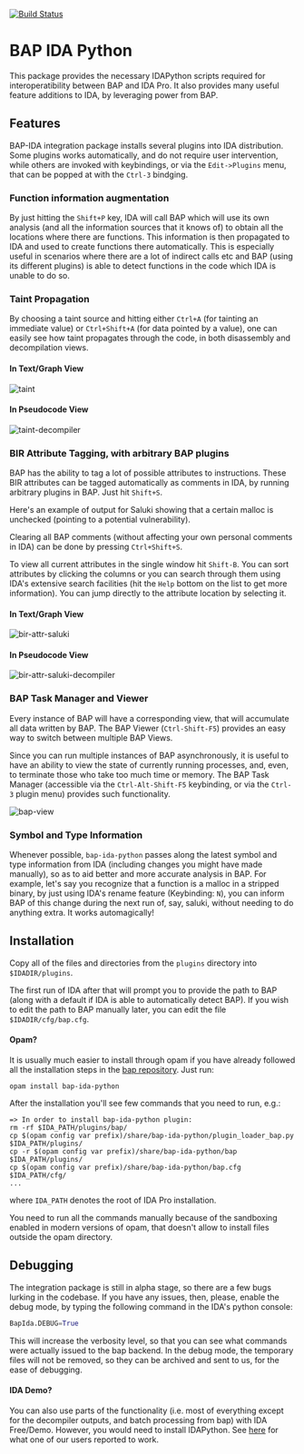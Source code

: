 [![Build Status](https://travis-ci.org/BinaryAnalysisPlatform/bap.svg?branch=master)](https://travis-ci.org/BinaryAnalysisPlatform/bap-ida-python)

BAP IDA Python
==============

This package provides the necessary IDAPython scripts required for
interoperatibility between BAP and IDA Pro. It also provides many
useful feature additions to IDA, by leveraging power from BAP.

Features
--------

BAP-IDA integration package installs several plugins into IDA
distribution. Some plugins works automatically, and do not require
user intervention, while others are invoked with keybindings, or via
the `Edit->Plugins` menu, that can be popped at with the `Ctrl-3`
bindging.


### Function information augmentation

By just hitting the `Shift+P` key, IDA will call BAP which will use
its own analysis (and all the information sources that it knows of) to
obtain all the locations where there are functions. This information
is then propagated to IDA and used to create functions there
automatically. This is especially useful in scenarios where there are
a lot of indirect calls etc and BAP (using its different plugins) is
able to detect functions in the code which IDA is unable to do so.

### Taint Propagation

By choosing a taint source and hitting either `Ctrl+A` (for tainting
an immediate value) or `Ctrl+Shift+A` (for data pointed by a value),
one can easily see how taint propagates through the code, in both
disassembly and decompilation views.

#### In Text/Graph View
![taint](docs/taint.png)

#### In Pseudocode View
![taint-decompiler](docs/taint-decompiler.png)

### BIR Attribute Tagging, with arbitrary BAP plugins

BAP has the ability to tag a lot of possible attributes to
instructions. These BIR attributes can be tagged automatically as
comments in IDA, by running arbitrary plugins in BAP. Just hit
`Shift+S`.

Here's an example of output for Saluki showing that a certain malloc
is unchecked (pointing to a potential vulnerability).

Clearing all BAP comments (without affecting your own personal
comments in IDA) can be done by pressing `Ctrl+Shift+S`.

To view all current attributes in the single window hit `Shift-B`.
You can sort attributes by clicking the columns or you can search
through them using IDA's extensive search facilities (hit the `Help`
bottom on the list to get more information). You can jump directly
to the attribute location by selecting it.

#### In Text/Graph View
![bir-attr-saluki](docs/bir-attr-saluki.png)

#### In Pseudocode View
![bir-attr-saluki-decompiler](docs/bir-attr-saluki-decompiler.png)

### BAP Task Manager and Viewer

Every instance of BAP will have a corresponding view, that will
accumulate all data written by BAP. The BAP Viewer (`Ctrl-Shift-F5`)
provides an easy way to switch between multiple BAP Views.

Since you can run multiple instances of BAP asynchronously, it is
useful to have an ability to view the state of currently running
processes, and, even, to terminate those who take too much time or
memory.  The BAP Task Manager (accessible via the `Ctrl-Alt-Shift-F5`
keybinding, or via the `Ctrl-3` plugin menu) provides such
functionality.

![bap-view](docs/bap-view.png)

### Symbol and Type Information

Whenever possible, `bap-ida-python` passes along the latest symbol and
type information from IDA (including changes you might have made
manually), so as to aid better and more accurate analysis in BAP. For
example, let's say you recognize that a function is a malloc in a
stripped binary, by just using IDA's rename feature (Keybinding: `N`),
you can inform BAP of this change during the next run of, say, saluki,
without needing to do anything extra. It works automagically!

Installation
------------

Copy all of the files and directories from the `plugins` directory
into `$IDADIR/plugins`.

The first run of IDA after that will prompt you to provide the path to
BAP (along with a default if IDA is able to automatically detect
BAP). If you wish to edit the path to BAP manually later, you can edit
the file `$IDADIR/cfg/bap.cfg`.

#### Opam?

It is usually much easier to install through opam if you have already
followed all the installation steps in the
[bap repository](https://github.com/BinaryAnalysisPlatform/bap). Just
run:

```
opam install bap-ida-python
```
After the installation you'll see few commands that you need to run, e.g.:
```
=> In order to install bap-ida-python plugin:
rm -rf $IDA_PATH/plugins/bap/
cp $(opam config var prefix)/share/bap-ida-python/plugin_loader_bap.py $IDA_PATH/plugins/
cp -r $(opam config var prefix)/share/bap-ida-python/bap $IDA_PATH/plugins/
cp $(opam config var prefix)/share/bap-ida-python/bap.cfg $IDA_PATH/cfg/
...
```
where `IDA_PATH` denotes the root of IDA Pro installation.

You need to run all the commands manually because of the sandboxing enabled in
modern versions of opam, that doesn't allow to install files outside
the opam directory.

Debugging
---------

The integration package is still in alpha stage, so there are a few
bugs lurking in the codebase. If you have any issues, then, please,
enable the debug mode, by typing the following command in the IDA's
python console:

```python
BapIda.DEBUG=True
```

This will increase the verbosity level, so that you can see what commands
were actually issued to the bap backend. In the debug mode, the temporary
files will not be removed, so they can be archived and sent to us, for the
ease of debugging.


#### IDA Demo?

You can also use parts of the functionality (i.e. most of everything
except for the decompiler outputs, and batch processing from bap) with
IDA Free/Demo. However, you would need to install IDAPython. See
[here](docs/IDAPython_on_IDADemo.md) for what one of our users
reported to work.
